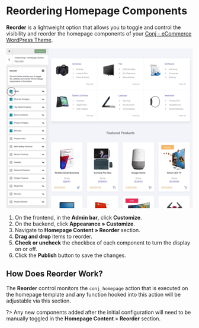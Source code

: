 # Reordering Homepage Components

**Reorder** is a lightweight option that allows you to toggle and control the visibility and reorder the homepage components of your [Conj - eCommerce WordPress Theme](https://themeforest.net/item/conj-ecommerce-wordpress-theme/21935639?ref=mypreview).

![Reordering Homepage Components](img/reordering-homepage-components.jpg)

1. On the frontend, in the **Admin bar**, click **Customize**.
2. On the backend, click **Appearance » Customize**.
3. Navigate to **Homepage Content » Reorder** section.
4. **Drag and drop** items to reorder.
5. **Check or uncheck** the checkbox of each component to turn the display on or off.
6. Click the **Publish** button to save the changes.

## How Does Reorder Work?

The **Reorder** control monitors the `conj_homepage` action that is executed on the homepage template and any function hooked into this action will be adjustable via this section.

?> Any new components added after the initial configuration will need to be manually toggled in the **Homepage Content** » **Reorder** section.
